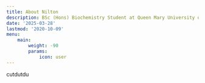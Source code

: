 ```yaml
---
title: About Nilton
description: BSc (Hons) Biochemistry Student at Queen Mary University of London
date: '2025-03-28'
lastmod: '2020-10-09'
menu:
    main: 
        weight: -90
        params:
            icon: user
---
```



cutdutdu